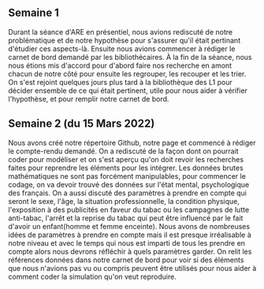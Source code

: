 ## Semaine 1

Durant la séance d'ARE en présentiel, nous avions rediscuté de notre problématique et de notre hypothèse pour s'assurer qu'il était pertinant d'étudier ces aspects-là. Ensuite nous avions commencer à rédiger le carnet de bord demandé par les bibliothécaires. À la fin de la séance, nous nous étions mis d'accord pour d'abord faire nos recherche en amont chacun de notre côté pour ensuite les regrouper, les recouper et les trier. On s'est rejoint quelques jours plus tard à la bibliothèque des L1 pour décider ensemble de ce qui était pertinent, utile pour nous aider à vérifier l'hypothèse, et pour remplir notre carnet de bord. 

## Semaine 2 (du 15 Mars 2022)

Nous avons créé notre répertoire Github, notre page et commencé à rédiger le compte-rendu demandé. 
On a rediscuté de la façon dont on pourrait coder pour modéliser et on s'est aperçu qu'on doit revoir les recherches faites pour reprendre les éléments pour les intégrer. Les données brutes mathématiques ne sont pas forcément manipulables, pour commencer le codage, on va devoir trouvé des données sur l'état mental, psychologique des français. 
On a aussi discuté des paramètres à prendre en compte qui seront le sexe, l'âge, la situation professionnelle, la condition physique, l'exposition à des publicités en faveur du tabac ou les campagnes de lutte anti-tabac, l'arrêt et la reprise du tabac qui peut être influencé par le fait d'avoir un enfant(homme et femme enceinte). Nous avons de nombreuses idées de paramètres à prendre en compte mais il est presque irréalisable à notre niveau et avec le temps qui nous est imparti de tous les prendre en compte alors nous devrons réfléchir à quels paramètres garder. 
On relit les références données dans notre carnet de bord pour voir si des éléments que nous n'avions pas vu ou compris peuvent être utilisés pour nous aider à comment coder la simulation qu'on veut reproduire. 
